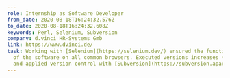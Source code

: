 ```yaml
---
role: Internship as Software Developer
from_date: 2020-08-18T16:24:32.576Z
to_date: 2020-08-18T16:24:32.608Z
keywords: Perl, Selenium, Subversion
company: d.vinci HR-Systems Gmb
link: https://www.dvinci.de/
task: Working with [Selenium](https://selenium.dev/) ensured the functionality
  of the software on all common browsers. Executed versions increases (updates)
  and applied version control with [Subversion](https://subversion.apache.org).
---
```

